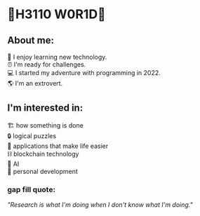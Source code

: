 # 🚀H3110 W0R1D🚀
## About me:
📖 I enjoy learning new technology. <br>
⏰ I'm ready for challenges. <br>
💻 I started my adventure with programming in 2022. <br>
🌎 I'm an extrovert. <br>



## I'm interested in:
🏗️ how something is done<br>
🔒 logical puzzles <br>
📱 applications that make life easier <br>
⛓️ blockchain technology<br>
🦾 AI<br>
💪 personal development <br>

### gap fill quote:
_"Research is what I'm doing when I don't know what I'm doing."_
